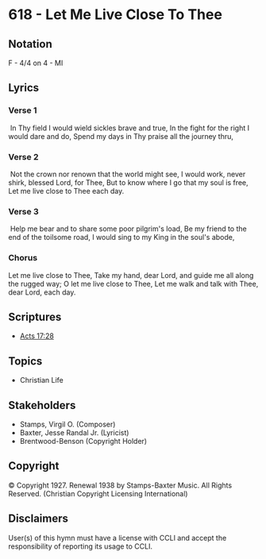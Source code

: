 # 618 - Let Me Live Close To Thee

## Notation

F - 4/4 on 4 - MI

## Lyrics

### Verse 1

 In Thy field I would wield sickles brave and true, In the fight for the right I would dare and do, Spend my days in Thy praise all the journey thru,

### Verse 2

 Not the crown nor renown that the world might see, I would work, never shirk, blessed Lord, for Thee, But to know where I go that my soul is free, Let me live close to Thee each day. 

### Verse 3

 Help me bear and to share some poor pilgrim's load, Be my friend to the end of the toilsome road, I would sing to my King in the soul's abode,

### Chorus

Let me live close to Thee, Take my hand, dear Lord, and guide me all along the rugged way; O let me live close to Thee, Let me walk and talk with Thee, dear Lord, each day. 


## Scriptures

- [Acts 17:28](https://www.biblegateway.com/passage/?search=Acts%2017%3A28)

## Topics

- Christian Life

## Stakeholders

- Stamps, Virgil O. (Composer)
- Baxter, Jesse Randal  Jr. (Lyricist)
- Brentwood-Benson (Copyright Holder)

## Copyright

© Copyright 1927. Renewal 1938 by Stamps-Baxter Music. All Rights Reserved.
(Christian Copyright Licensing International)

## Disclaimers

User(s) of this hymn must have a license with CCLI and accept the responsibility of reporting its usage to CCLI.

